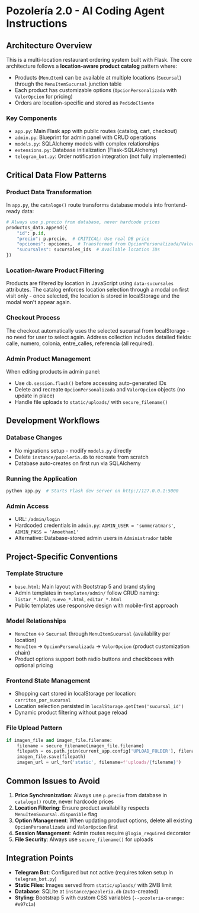 # Pozolería 2.0 - AI Coding Agent Instructions

## Architecture Overview

This is a multi-location restaurant ordering system built with Flask. The core architecture follows a **location-aware product catalog** pattern where:
- Products (`MenuItem`) can be available at multiple locations (`Sucursal`) through the `MenuItemSucursal` junction table
- Each product has customizable options (`OpcionPersonalizada` with `ValorOpcion` for pricing)
- Orders are location-specific and stored as `PedidoCliente`

### Key Components
- `app.py`: Main Flask app with public routes (catalog, cart, checkout)
- `admin.py`: Blueprint for admin panel with CRUD operations  
- `models.py`: SQLAlchemy models with complex relationships
- `extensions.py`: Database initialization (Flask-SQLAlchemy)
- `telegram_bot.py`: Order notification integration (not fully implemented)

## Critical Data Flow Patterns

### Product Data Transformation
In `app.py`, the `catalogo()` route transforms database models into frontend-ready data:
```python
# Always use p.precio from database, never hardcode prices
productos_data.append({
    "id": p.id,
    "precio": p.precio,  # CRITICAL: Use real DB price
    "opciones": opciones,  # Transformed from OpcionPersonalizada/ValorOpcion
    "sucursales": sucursales_ids  # Available location IDs
})
```

### Location-Aware Product Filtering
Products are filtered by location in JavaScript using `data-sucursales` attributes. The catalog enforces location selection through a modal on first visit only - once selected, the location is stored in localStorage and the modal won't appear again.

### Checkout Process
The checkout automatically uses the selected sucursal from localStorage - no need for user to select again. Address collection includes detailed fields: calle, numero, colonia, entre_calles, referencia (all required).

### Admin Product Management
When editing products in admin panel:
- Use `db.session.flush()` before accessing auto-generated IDs
- Delete and recreate `OpcionPersonalizada` and `ValorOpcion` objects (no update in place)
- Handle file uploads to `static/uploads/` with `secure_filename()`

## Development Workflows

### Database Changes
- No migrations setup - modify `models.py` directly
- Delete `instance/pozoleria.db` to recreate from scratch
- Database auto-creates on first run via SQLAlchemy

### Running the Application
```bash
python app.py  # Starts Flask dev server on http://127.0.0.1:5000
```

### Admin Access
- URL: `/admin/login`
- Hardcoded credentials in `admin.py`: `ADMIN_USER = 'summeratmars'`, `ADMIN_PASS = 'Amoethan1'`
- Alternative: Database-stored admin users in `Administrador` table

## Project-Specific Conventions

### Template Structure
- `base.html`: Main layout with Bootstrap 5 and brand styling
- Admin templates in `templates/admin/` follow CRUD naming: `listar_*.html`, `nuevo_*.html`, `editar_*.html`
- Public templates use responsive design with mobile-first approach

### Model Relationships
- `MenuItem` ↔ `Sucursal` through `MenuItemSucursal` (availability per location)
- `MenuItem` → `OpcionPersonalizada` → `ValorOpcion` (product customization chain)
- Product options support both radio buttons and checkboxes with optional pricing

### Frontend State Management
- Shopping cart stored in localStorage per location: `carritos_por_sucursal`
- Location selection persisted in `localStorage.getItem('sucursal_id')`
- Dynamic product filtering without page reload

### File Upload Pattern
```python
if imagen_file and imagen_file.filename:
    filename = secure_filename(imagen_file.filename)
    filepath = os.path.join(current_app.config['UPLOAD_FOLDER'], filename)
    imagen_file.save(filepath)
    imagen_url = url_for('static', filename=f'uploads/{filename}')
```

## Common Issues to Avoid

1. **Price Synchronization**: Always use `p.precio` from database in `catalogo()` route, never hardcode prices
2. **Location Filtering**: Ensure product availability respects `MenuItemSucursal.disponible` flag
3. **Option Management**: When updating product options, delete all existing `OpcionPersonalizada` and `ValorOpcion` first
4. **Session Management**: Admin routes require `@login_required` decorator
5. **File Security**: Always use `secure_filename()` for uploads

## Integration Points

- **Telegram Bot**: Configured but not active (requires token setup in `telegram_bot.py`)
- **Static Files**: Images served from `static/uploads/` with 2MB limit
- **Database**: SQLite at `instance/pozoleria.db` (auto-created)
- **Styling**: Bootstrap 5 with custom CSS variables (`--pozoleria-orange: #e97c1a`)
